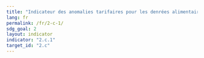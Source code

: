 ```yaml
---
title: "Indicateur des anomalies tarifaires pour les denrées alimentaires"
lang: fr
permalink: /fr/2-c-1/
sdg_goal: 2
layout: indicator
indicator: "2.c.1"
target_id: "2.c"
---
```


